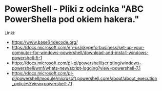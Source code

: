 # PowerShell - Pliki z odcinka "ABC PowerShella pod okiem hakera."

Linki:
* https://www.base64decode.org/
* https://docs.microsoft.com/en-us/skypeforbusiness/set-up-your-computer-for-windows-powershell/download-and-install-windows-powershell-5-1
* https://docs.microsoft.com/pl-pl/powershell/scripting/windows-powershell/wmf/whats-new/script-logging?view=powershell-7.1
* https://docs.microsoft.com/pl-pl/powershell/module/microsoft.powershell.core/about/about_execution_policies?view=powershell-7.1
